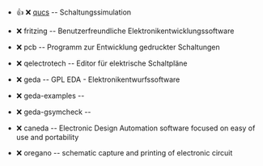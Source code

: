- :+1: :x:  [qucs](https://launchpad.net/~qucs/+archive/ubuntu/qucs/+files/qucs_0.0.18-2_amd64.deb)  --	Schaltungssimulation

- :x:  fritzing  --	Benutzerfreundliche Elektronikentwicklungssoftware
- :x:  pcb  --		Programm zur Entwicklung gedruckter Schaltungen
- :x:  qelectrotech  --	Editor für elektrische Schaltpläne
- :x:  geda  --	GPL EDA - Elektronikentwurfssoftware
- :x:  geda-examples  --
- :x:  geda-gsymcheck  --
- :x:  caneda  --	Electronic Design Automation software focused on easy of use and portability
- :x:  oregano  --	schematic capture and printing of electronic circuit
